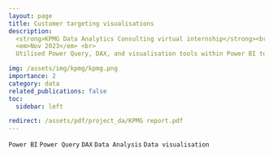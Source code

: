 ```yaml
---
layout: page
title: Customer targeting visualisations
description:
  <strong>KPMG Data Analytics Consulting virtual internship</strong><br>
  <em>Nov 2023</em> <br>
  Utilised Power Query, DAX, and visualisation tools within Power BI to create a dashboard for the client that specifies who they should be targeting in their customer list as well as the broader market segment.

img: /assets/img/kpmg/kpmg.png
importance: 2
category: data
related_publications: false
toc:
  sidebar: left

redirect: /assets/pdf/project_da/KPMG report.pdf
---
```


`Power BI`
`Power Query`
`DAX`
`Data Analysis`
`Data visualisation`
